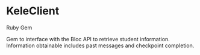 # KeleClient
Ruby Gem

Gem to interface with the Bloc API to retrieve student information. Information obtainable includes past messages and checkpoint completion. 

